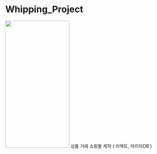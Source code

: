 # Whipping_Project
<img src="https://user-images.githubusercontent.com/97080437/210045725-b4b18864-cf8a-42bd-b271-cb5e3ed71036.jpg" width="200" height="400"/>
상품 거래 쇼핑몰 제작 ( 리액트, 마리아DB )
